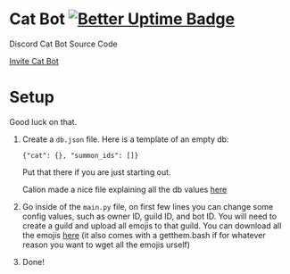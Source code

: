 # Cat Bot [![Better Uptime Badge](https://betteruptime.com/status-badges/v1/monitor/luqt.svg)](https://betteruptime.com/?utm_source=status_badge)
Discord Cat Bot Source Code

[Invite Cat Bot](https://discord.com/api/oauth2/authorize?client_id=966695034340663367&permissions=277025778752&scope=bot%20applications.commands)

# Setup
Good luck on that.
1. Create a `db.json` file. Here is a template of an empty db:

   `{"cat": {}, "summon_ids": []}`
   
   Put that there if you are just starting out.
   
   Calion made a nice file explaining all the db values [here](https://calion.repl.co/info)

2. Go inside of the `main.py` file, on first few lines you can change some config values, such as owner ID, guild ID, and bot ID. You will need to create a guild and upload all emojis to that guild. You can download all the emojis [here](https://calion.repl.co/static/catbot/emojis.zip) (it also comes with a getthem.bash if for whatever reason you want to wget all the emojis urself)
3. Done!
